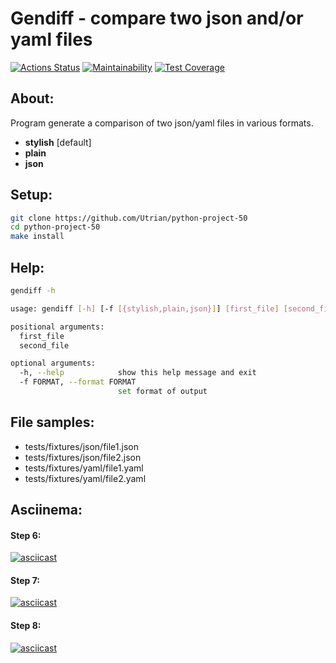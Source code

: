 # Gendiff - compare two json and/or yaml files
[![Actions Status](https://github.com/Jickx/python-project-50/workflows/hexlet-check/badge.svg)](https://github.com/Jickx/python-project-50/actions)
[![Maintainability](https://api.codeclimate.com/v1/badges/1ac36cb0f1f91f85effe/maintainability)](https://codeclimate.com/github/Jickx/python-project-50/maintainability)
[![Test Coverage](https://api.codeclimate.com/v1/badges/1ac36cb0f1f91f85effe/test_coverage)](https://codeclimate.com/github/Jickx/python-project-50/test_coverage)

## About:
Program generate a comparison of two json/yaml files in various formats.
- **stylish** [default]
- **plain**
- **json**

## Setup:
```bash
git clone https://github.com/Utrian/python-project-50
cd python-project-50
make install
```

## Help:
```bash
gendiff -h

usage: gendiff [-h] [-f [{stylish,plain,json}]] [first_file] [second_file]

positional arguments:
  first_file
  second_file

optional arguments:
  -h, --help            show this help message and exit
  -f FORMAT, --format FORMAT
                        set format of output
```

## File samples:
* tests/fixtures/json/file1.json
* tests/fixtures/json/file2.json
* tests/fixtures/yaml/file1.yaml
* tests/fixtures/yaml/file2.yaml

## Asciinema:
#### Step 6:
[![asciicast](https://asciinema.org/a/nBy5peYLB2VQYZwUgrvbszorA.svg)](https://asciinema.org/a/nBy5peYLB2VQYZwUgrvbszorA)
#### Step 7:
[![asciicast](https://asciinema.org/a/mtuh3UpVO93D7PDsOUnGOoJ7Y.svg)](https://asciinema.org/a/mtuh3UpVO93D7PDsOUnGOoJ7Y)
#### Step 8:
[![asciicast](https://asciinema.org/a/SgqNujzZu0Y3rla84Q1hEjvtT.svg)](https://asciinema.org/a/SgqNujzZu0Y3rla84Q1hEjvtT)
